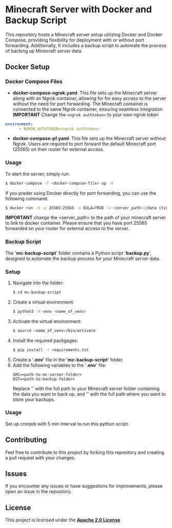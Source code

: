 # Minecraft Server with Docker and Backup Script
This repository hosts a Minecraft server setup utilizing Docker and Docker Compose, providing flexibility for deployment with or without port forwarding. Additionally, It includes a backup script to automate the process of backing up Minecraft server data.

## Docker Setup
### Docker Compose Files
- **docker-compose-ngrok.yaml**: This file sets up the Minecraft server along with an Ngrok container, allowing for for easy access to the server without the need for port forwarding. The Minecraft container is connected to the same Ngrok container, ensuring seamless integration. <br>
**IMPORTANT** Change the `<ngrok authtoken>` to your own ngrok token
``` yaml
environment:
      - NGROK_AUTHTOKEN=<ngrok authtoken>
```

- **docker-compose-pf.yaml**: This file sets up the Minecraft server without Ngrok. Users are required to port forward the default Minecraft port (25565) on their router for external access.

### Usage
To start the server, simply run: 
``` bash
$ docker-compose -f <docker-compose-file> up -d
```
If you preder using Docker directly for port forwarding, you can use the following command:
```bash
$ docker run -d -p 25565:25565 -e EULA=TRUE -v <server_path>:/data itzg/minecraft-server
```
**IMPORTANT** change the <server_path> to the path of your minecraft server to link to docker container. Please ensure that you have port 25565 forwarded on your router for external access to the server.

### Backup Script
The '**mc-backup-script**' folder contains a Python script '**backup.py**', designed to automate the backup process for your Minecraft server data.

### Setup 
1. Navigate into the folder:
    ```bash
    $ cd mc-backup-script
    ```
2. Create a virtual environment:
    ```bash
    $ python3 -m venv <name_of_venv>
    ``` 
3. Activate the virtual environment:
    ```bash
    $ source <name_of_venv>/bin/activate
    ```
4. Install the required packgages:
    ```bash 
    $ pip install -r requirements.txt
    ```
5. Create a '**.env**' file in the '**mc-backup-script**' folder.
6. Add the following variables to the '**.env**' file:
   ```plaintext
   SRC=<path-to-mc-server-folder>
   DST=<path-to-backup-folder>
   ```
   Replace '**<path-to-mc-server-folder>**' with the full path to your Minecraft server folder containing the data you want to back up, and '**<path-to-backup-folder>**' with the full path where you want to store your backups.

### Usage
Set up cronjob with 5 min interval to run this python script.

## Contributing 
Feel free to contribute to this project by forking this repository and creating a pull request with your changes.

## Issues
If you encounter any issues or have suggestions for improvements, please open an issue in the repository.

## License 
This project is licensed under the [**Apache 2.0 License**](https://github.com/Cyrof/mc-server/blob/main/LICENSE)
